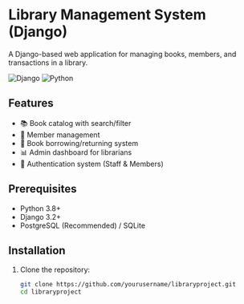 # Library Management System (Django)

A Django-based web application for managing books, members, and transactions in a library.

![Django](https://img.shields.io/badge/Django-3.2-green)
![Python](https://img.shields.io/badge/Python-3.8+-blue)

## Features
- 📚 Book catalog with search/filter
- 👥 Member management
- 🔄 Book borrowing/returning system
- 📊 Admin dashboard for librarians
- 🔐 Authentication system (Staff & Members)

## Prerequisites
- Python 3.8+
- Django 3.2+
- PostgreSQL (Recommended) / SQLite

## Installation
1. Clone the repository:
   ```bash
   git clone https://github.com/yourusername/libraryproject.git
   cd libraryproject


